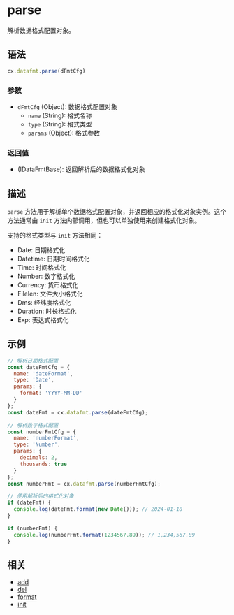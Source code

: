 # parse

解析数据格式配置对象。

## 语法

```js
cx.datafmt.parse(dFmtCfg)
```

### 参数

- `dFmtCfg` (Object): 数据格式配置对象
  - `name` (String): 格式名称
  - `type` (String): 格式类型
  - `params` (Object): 格式参数

### 返回值

- (IDataFmtBase): 返回解析后的数据格式化对象

## 描述

`parse` 方法用于解析单个数据格式配置对象，并返回相应的格式化对象实例。这个方法通常由 `init` 方法内部调用，但也可以单独使用来创建格式化对象。

支持的格式类型与 `init` 方法相同：
- Date: 日期格式化
- Datetime: 日期时间格式化
- Time: 时间格式化
- Number: 数字格式化
- Currency: 货币格式化
- Filelen: 文件大小格式化
- Dms: 经纬度格式化
- Duration: 时长格式化
- Exp: 表达式格式化

## 示例

```js
// 解析日期格式配置
const dateFmtCfg = {
  name: 'dateFormat',
  type: 'Date',
  params: {
    format: 'YYYY-MM-DD'
  }
};
const dateFmt = cx.datafmt.parse(dateFmtCfg);

// 解析数字格式配置
const numberFmtCfg = {
  name: 'numberFormat',
  type: 'Number',
  params: {
    decimals: 2,
    thousands: true
  }
};
const numberFmt = cx.datafmt.parse(numberFmtCfg);

// 使用解析后的格式化对象
if (dateFmt) {
  console.log(dateFmt.format(new Date())); // 2024-01-18
}

if (numberFmt) {
  console.log(numberFmt.format(1234567.89)); // 1,234,567.89
}
```

## 相关

- [add](../add/README.md)
- [del](../del/README.md)
- [format](../format/README.md)
- [init](../init/README.md) 